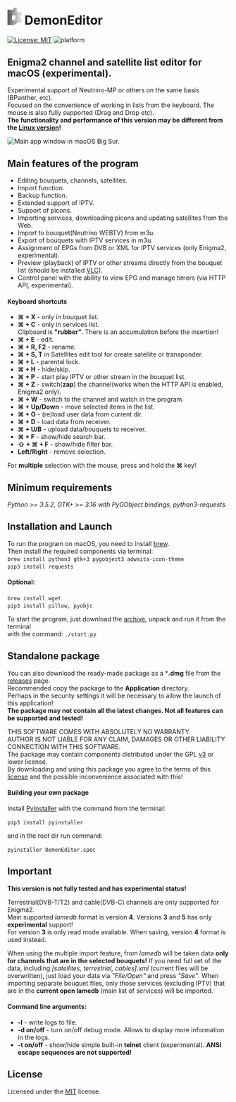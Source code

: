 # <img src="app/ui/icons/hicolor/96x96/apps/demon-editor.png" width="32" /> DemonEditor
[![License: MIT](https://img.shields.io/badge/License-MIT-yellow.svg)](LICENSE) ![platform](https://img.shields.io/badge/platform-macos-lightgrey)
## Enigma2 channel and satellite list editor for macOS (experimental).
Experimental support of Neutrino-MP or others on the same basis (BPanther, etc).  
Focused on the convenience of working in lists from the keyboard. The mouse is also fully supported (Drag and Drop etc).                                
**The functionality and performance of this version may be different from the [Linux version](https://github.com/DYefremov/DemonEditor)!**

![Main app window in macOS Big Sur.](https://user-images.githubusercontent.com/7511379/92320982-9b20c780-f02e-11ea-8a43-fc0c70503573.png)  

## Main features of the program
* Editing bouquets, channels, satellites.
* Import function.
* Backup function.
* Extended support of IPTV.
* Support of picons.
* Importing services, downloading picons and updating satellites from the Web.
* Import to bouquet(Neutrino WEBTV) from m3u.
* Export of bouquets with IPTV services in m3u.
* Assignment of EPGs from DVB or XML for IPTV services (only Enigma2, experimental).
* Preview (playback) of IPTV or other streams directly from the bouquet list (should be installed [VLC](https://www.videolan.org/vlc/)).
* Control panel with the ability to view EPG and manage timers (via HTTP API, experimental).

#### Keyboard shortcuts                                                                                                                                                                                            
* **&#8984; + X** - only in bouquet list.
* **&#8984; + C** - only in services list.                                                                                                                                                    
Clipboard is **"rubber"**. There is an accumulation before the insertion!                                                              
* **&#8984; + E** - edit. 
* **&#8984; + R, F2** - rename.
* **&#8984; + S, T** in Satellites edit tool for create satellite or transponder.
* **&#8984; + L** - parental lock.
* **&#8984; + H** - hide/skip.                                                                                                                                                                                                 
* **&#8984; + P** - start play IPTV or other stream in the bouquet list.
* **&#8984; + Z** - switch(**zap**) the channel(works when the HTTP API is enabled, Enigma2 only).                         
* **&#8984; + W** - switch to the channel and watch in the program.
* **&#8984; + Up/Down** - move selected items in the list. 
* **&#8984; + O** - (re)load user data from current dir. 
* **&#8984; + D** - load data from receiver. 
* **&#8984; + U/B** - upload data/bouquets to receiver.
* **&#8984; + F** - show/hide search bar.
* **&#8679; + &#8984; + F** - show/hide filter bar.
* **Left/Right** - remove selection.

For **multiple** selection with the mouse, press and hold the **&#8984;** key!

## Minimum requirements
*Python >= 3.5.2, GTK+ >= 3.16 with PyGObject bindings, python3-requests.*
                                                                    
## Installation and Launch                                                                          
To run the program on macOS, you need to install [brew](https://brew.sh/).  
Then install the required components via terminal:  
```brew install python3 gtk+3 pygobject3 adwaita-icon-theme```                                                                  
```pip3 install requests```                                                                                                                                                                                          
#### Optional:                                                                                                         
```brew install wget```                                                                                                                                                                                                                                                                                                      
```pip3 install pillow, pyobjc```

To start the program, just download the [archive](https://github.com/DYefremov/DemonEditor/archive/experimental-mac.zip), unpack and run it from the terminal   
with the command: ```./start.py```
## Standalone package
You can also download the ready-made package as a ***.dmg** file from the [releases](https://github.com/DYefremov/DemonEditor/releases) page.  
Recommended copy the package to the **Application** directory.  
Perhaps in the security settings it will be necessary to allow the launch of this application!  
**The package may not contain all the latest changes. Not all features can be supported and tested!**

THIS SOFTWARE COMES WITH ABSOLUTELY NO WARRANTY.                                                                        
AUTHOR IS NOT LIABLE FOR ANY CLAIM, DAMAGES OR OTHER LIABILITY CONNECTION WITH THIS SOFTWARE.                           
The package may contain components distributed under the GPL [v3](http://www.gnu.org/licenses/gpl-3.0.html) or lower license.  
By downloading and using this package you agree to the terms of this [license](http://www.gnu.org/licenses/gpl-3.0.html) and the possible inconvenience associated with this! 

#### Building your own package                                                                                                                                                                                                                                                                
Install [PyInstaller](https://www.pyinstaller.org/) with the command from the terminal:
                                                                   
```pip3 install pyinstaller```
                                                                                          
and in the root dir run command: 
                                                                                        
```pyinstaller DemonEditor.spec``` 
## Important
**This version is not fully tested and has experimental status!**

Terrestrial(DVB-T/T2) and cable(DVB-C) channels are only supported for Enigma2.                                                                                                
Main supported *lamedb* format is version **4**. Versions **3** and **5** has only **experimental** support!                                                                                                                                                        
For version **3** is only read mode available. When saving, version **4** format is used instead.   

When using the multiple import feature, from *lamedb* will be taken data **only for channels that are in the selected bouquets!**
If you need full set of the data, including *[satellites, terrestrial, cables].xml* (current files will be overwritten), 
just load your data via *"File/Open"* and press *"Save"*. When importing separate bouquet files, only those services 
(excluding IPTV) that are in the **current open lamedb** (main list of services) will be imported.
#### Command line arguments:
* **-l** - write logs to file.
* **-d on/off** - turn on/off debug mode. Allows to display more information in the logs.
* **-t on/off** - show/hide simple built-in **telnet** client (experimental). **ANSI escape sequences are not supported!**

## License
Licensed under the [MIT](LICENSE) license.                                     

